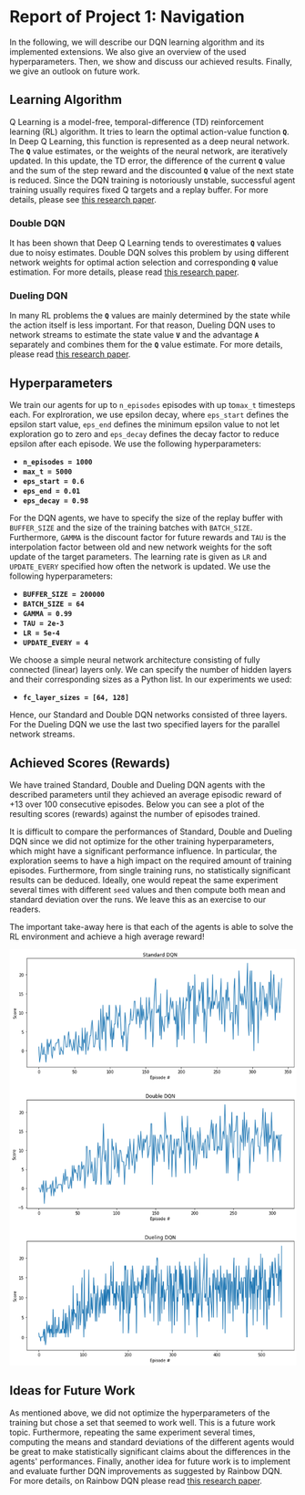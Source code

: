 [//]: # (Image References)

[image1]: doc/reward_plots.png "Rewards"

# Report of Project 1: Navigation

In the following, we will describe our DQN learning algorithm and its implemented extensions. We also give an overview of the used hyperparameters.
Then, we show and discuss our achieved results.
Finally, we give an outlook on future work.

## Learning Algorithm

Q Learning is a model-free, temporal-difference (TD) reinforcement learning (RL) algorithm.
It tries to learn the optimal action-value function **`Q`**.
In Deep Q Learning, this function is represented as a deep neural network.
The **`Q`** value estimates, or the weights of the neural network, are iteratively updated.
In this update, the TD error, the difference of the current **`Q`** value and the sum of the step reward and the discounted **`Q`** value of the next state is reduced.
Since the DQN training is notoriously unstable, successful agent training usually requires fixed Q targets and a replay buffer.
For more details, please see [this research paper](https://storage.googleapis.com/deepmind-media/dqn/DQNNaturePaper.pdf).

### Double DQN

It has been shown that Deep Q Learning tends to overestimates **`Q`**  values due to noisy estimates. Double DQN solves this problem by using different network weights for optimal action selection and corresponding **`Q`** value estimation. For more details, please read
[this research paper](https://arxiv.org/abs/1509.06461).

### Dueling DQN

In many RL problems the **`Q`** values are mainly determined by the state while the action itself is less important.
For that reason, Dueling DQN uses to network streams to estimate the state value **`V`** and the advantage **`A`** separately and combines them for the **`Q`**  value estimate. For more details, please read
[this research paper](https://arxiv.org/abs/1511.06581).

## Hyperparameters

We train our agents for up to `n_episodes` episodes with up to`max_t` timesteps each. For explroration, we use epsilon decay, where `eps_start` defines the epsilon start value, `eps_end` defines the minimum epsilon value to not let exploration go to zero and `eps_decay` defines the decay factor to reduce epsilon after each episode.
We use the following hyperparameters:

* **`n_episodes = 1000`**
* **`max_t = 5000`**
* **`eps_start = 0.6`**
* **`eps_end = 0.01`**
* **`eps_decay = 0.98`**

For the DQN agents, we have to specify the size of the replay buffer with `BUFFER_SIZE` and the size of the training batches with `BATCH_SIZE`. Furthermore, `GAMMA` is the discount factor for future rewards and `TAU` is the interpolation factor between old and new network weights for the soft update of the target parameters.
The learning rate is given as `LR` and `UPDATE_EVERY` specified how often the network is updated.
We use the following hyperparameters:

* **`BUFFER_SIZE = 200000`**
* **`BATCH_SIZE = 64`**
* **`GAMMA = 0.99`**
* **`TAU = 2e-3`**
* **`LR = 5e-4`**
* **`UPDATE_EVERY = 4`**

We choose a simple neural network architecture consisting of fully connected (linear) layers only. We can specify the number of hidden layers and their corresponding sizes as a Python list.
In our experiments we used:

* **`fc_layer_sizes = [64, 128]`**

Hence, our Standard and Double DQN networks consisted of three layers.
For the Dueling DQN we use the last two specified layers for the parallel network streams.

## Achieved Scores (Rewards)

We have trained Standard, Double and Dueling DQN agents with the described parameters until they achieved an average episodic reward of +13 over 100 consecutive episodes.
Below you can see a plot of the resulting scores (rewards) against the number of episodes trained.

It is difficult to compare the performances of Standard, Double and Dueling DQN since we did not optimize for the other training hyperparameters, which might have a significant performance influence. In particular, the exploration seems to have a high impact on the required amount of training episodes.
Furthermore, from single training runs, no statistically significant results can be deduced. Ideally, one would repeat the same experiment several times with different `seed` values and then compute both mean and standard deviation over the runs. We leave this as an exercise to our readers.

The important take-away here is that each of the agents is able to solve the RL environment and achieve a high average reward!

![Rewards][image1]

## Ideas for Future Work

As mentioned above, we did not optimize the hyperparameters of the training but chose a set that seemed to work well. This is a future work topic.
Furthermore, repeating the same experiment several times, computing the means and standard deviations of the different agents would be great to make statistically significant claims about the differences in the agents' performances.
Finally, another idea for future work is to implement and evaluate further DQN improvements as suggested by Rainbow DQN. For more details, on Rainbow DQN please read [this research paper](https://arxiv.org/abs/1710.02298).
